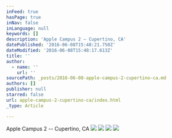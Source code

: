```yaml
---
inFeed: true
hasPage: true
inNav: false
inLanguage: null
keywords: []
description: 'Apple Campus 2 – Cupertino, CA'
datePublished: '2016-06-08T15:48:21.750Z'
dateModified: '2016-06-08T15:48:17.613Z'
title: ''
author:
  - name: ''
    url: ''
sourcePath: _posts/2016-06-08-apple-campus-2-cupertino-ca.md
authors: []
publisher: null
starred: false
url: apple-campus-2-cupertino-ca/index.html
_type: Article

---
```

Apple Campus 2 -- Cupertino, CA
![](https://the-grid-user-content.s3-us-west-2.amazonaws.com/392ca466-e46b-44c5-868f-07ed3ac4636d.jpg)
![](https://the-grid-user-content.s3-us-west-2.amazonaws.com/fd7427dc-c621-405c-8066-fc616518c09c.jpg)
![](https://the-grid-user-content.s3-us-west-2.amazonaws.com/7e5a9123-d5ca-4532-a3db-5012c0b163ac.jpg)
![](https://the-grid-user-content.s3-us-west-2.amazonaws.com/864dced0-2c2f-4cf5-b3f8-3b7a9955a9bc.png)
